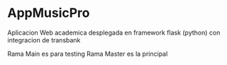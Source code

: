 # AppMusicPro
Aplicacion Web academica desplegada en framework flask (python) con integracion de transbank


Rama Main es para testing
Rama Master es la principal
